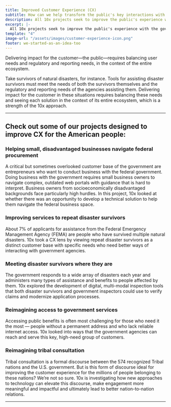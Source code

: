 ```yaml
---
title: Improved Customer Experience (CX)
subtitle: How can we help transform the public's key interactions with the federal government?
description: All 10x projects seek to improve the public's experience with the government, but with a public as enormous and diverse as ours, our investments require focus. To do this, 10x takes cues from elsewhere in the federal government about useful and timely ways to invest in the public good. Perhaps the best example is the federal government's years-long focus on delivering excellent Customer Experience (CX) to the public. By aligning with the CX priority, 10x can focus on helping customers (to us, that means everyone) facing tough situations that require them to seek customer service from the government.
excerpt: |-
  All 10x projects seek to improve the public's experience with the government, but with a public as enormous and diverse as ours, our investments require focus. To do this, 10x takes cues from elsewhere in the federal government about useful and timely ways to invest in the public good. Perhaps the best example is the federal government's years-long focus on delivering excellent Customer Experience (CX) to the public. By aligning with the CX priority, 10x can focus on helping customers (to us, that means everyone) facing tough situations that require them to seek customer service from the government.
template: "4"
image-url: "/assets/images/customer-experience-icon.png"
footer: we-started-as-an-idea-too
---
```

<p class="usa-intro">  
  Delivering impact for the customer&#8212;the public&#8212;requires balancing user needs and regulatory and reporting needs, in the context of the entire ecosystem.
</p>

Take survivors of natural disasters, for instance. Tools for assisting disaster survivors must meet the needs of both the survivors themselves and the regulatory and reporting needs of the agencies assisting them. Delivering impact for the customer in these situations requires balancing these needs and seeing each solution in the context of its entire ecosystem, which is a strength of the 10x approach.

---

## Check out some of our projects designed to improve CX for the American people:

### Helping small, disadvantaged businesses navigate federal procurement

A critical but sometimes overlooked customer base of the government are entrepreneurs who want to conduct business with the federal government. Doing business with the government requires small business owners to navigate complex, outdated web portals with guidance that is hard to interpret. Business owners from socioeconomically disadvantaged backgrounds face particularly high hurdles. In this project, 10x looked at whether there was an opportunity to develop a technical solution to help them navigate the federal business space. 

### Improving services to repeat disaster survivors

About 7% of applicants for assistance from the Federal Emergency Management Agency (FEMA) are people who have survived multiple natural disasters. 10x took a CX lens by viewing repeat disaster survivors as a distinct customer base with specific needs who need better ways of interacting with government agencies.

### Meeting disaster survivors where they are

The government responds to a wide array of disasters each year and administers many types of assistance and benefits to people affected by them. 10x explored the development of digital, multi-modal inspection tools that both disaster survivors and government inspectors could use to verify claims and modernize application processes.

### Reimagining access to government services

Accessing public benefits is often most challenging for those who need it the most  —  people without a permanent address and who lack reliable internet access. 10x looked into ways that the government agencies can reach and serve this key, high-need group of customers.

### Reimagining tribal consultation
Tribal consultation is a formal discourse between the 574 recognized Tribal nations and the U.S. government. But is this form of discourse ideal for improving the customer experience for the millions of people belonging to these nations? We’re not so sure. 10x is investigating how new approaches to technology can elevate this discourse, make engagement more meaningful and impactful and ultimately lead to better nation-to-nation relations.

---